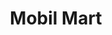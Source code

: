 ---
title: "Mobil Mart"
url: /san-juan/mobil-mart-avenida-dr-jose-celso-barbosa/
shop: convenience
---